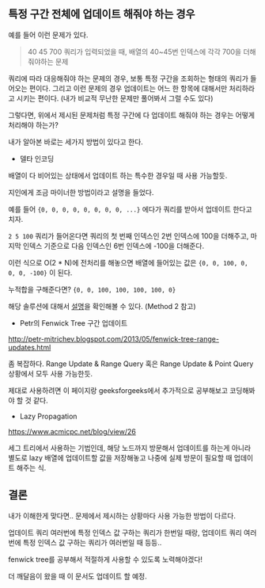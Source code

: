 ## 특정 구간 전체에 업데이트 해줘야 하는 경우

예를 들어 이런 문제가 있다.

> 40 45 700 쿼리가 입력되었을 때, 배열의 40~45번 인덱스에 각각 700을 더해줘야하는 문제

쿼리에 따라 대응해줘야 하는 문제의 경우, 보통 특정 구간을 조회하는 형태의 쿼리가 들어오는 편이다.
그리고 이런 문제의 경우 업데이트는 어느 한 항목에 대해서만 처리하라고 시키는 편이다. (내가 비교적 무난한 문제만 풀어봐서 그럴 수도 있다)

그렇다면, 위에서 제시된 문제처럼 특정 구간에 다 업데이트 해줘야 하는 경우는 어떻게 처리해야 하는가?

내가 알아본 바로는 세가지 방법이 있다고 한다.

* 델타 인코딩

배열이 다 비어있는 상태에서 업데이트 하는 특수한 경우일 때 사용 가능할듯.

지인에게 조금 마이너한 방법이라고 설명을 들었다.

예를 들어 `{0, 0, 0, 0, 0, 0, 0, 0, ...}` 에다가 쿼리를 받아서 업데이트 한다고 치자.

`2 5 100` 쿼리가 들어온다면 쿼리의 첫 번째 인덱스인 2번 인덱스에 100을 더해주고, 마지막 인덱스 기준으로 다음 인덱스인 6번 인덱스에 -100을 더해준다.

이런 식으로 O(2 * N)에 전처리를 해놓으면 배열에 들어있는 값은 `{0, 0, 100, 0, 0, 0, -100}` 이 된다.

누적합을 구해준다면? `{0, 0, 100, 100, 100, 100, 0}`

해당 솔루션에 대해서 [설명](http://www.geeksforgeeks.org/binary-indexed-tree-range-updates-point-queries/)을 확인해볼 수 있다. (Method 2 참고)

* Petr의 Fenwick Tree 구간 업데이트

http://petr-mitrichev.blogspot.com/2013/05/fenwick-tree-range-updates.html

좀 복잡하다. Range Update & Range Query 혹은 Range Update & Point Query 상황에서 모두 사용 가능한듯.

제대로 사용하려면 이 페이지랑 geeksforgeeks에서 추가적으로 공부해보고 코딩해봐야 할 것 같다.

* Lazy Propagation

https://www.acmicpc.net/blog/view/26

세그 트리에서 사용하는 기법인데, 해당 노드까지 방문해서 업데이트를 하는게 아니라 별도로 lazy 배열에 업데이트할 값을 저장해놓고 나중에 실제 방문이 필요할 때 업데이트 해주는 식.

## 결론
내가 이해한게 맞다면.. 문제에서 제시하는 상황마다 사용 가능한 방법이 다르다.

업데이트 쿼리 여러번에 특정 인덱스 값 구하는 쿼리가 한번일 때랑, 업데이트 쿼리 여러번에 특정 인덱스 값 구하는 쿼리가 여러번일 때 등등..

fenwick tree를 공부해서 적절하게 사용할 수 있도록 노력해야겠다!

더 깨달음이 왔을 때 이 문서도 업데이트 할 예정.